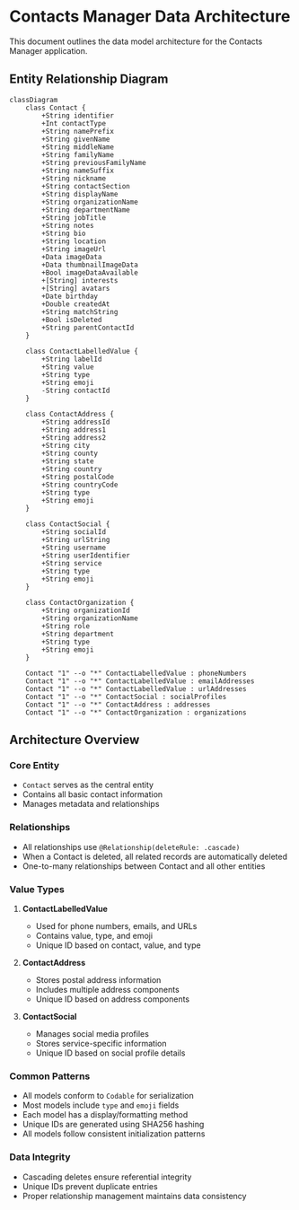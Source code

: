 # Contacts Manager Data Architecture

This document outlines the data model architecture for the Contacts Manager application.

## Entity Relationship Diagram

```mermaid
classDiagram
    class Contact {
        +String identifier
        +Int contactType
        +String namePrefix
        +String givenName
        +String middleName
        +String familyName
        +String previousFamilyName
        +String nameSuffix
        +String nickname
        +String contactSection
        +String displayName
        +String organizationName
        +String departmentName
        +String jobTitle
        +String notes
        +String bio
        +String location
        +String imageUrl
        +Data imageData
        +Data thumbnailImageData
        +Bool imageDataAvailable
        +[String] interests
        +[String] avatars
        +Date birthday
        +Double createdAt
        +String matchString
        +Bool isDeleted
        +String parentContactId
    }

    class ContactLabelledValue {
        +String labelId
        +String value
        +String type
        +String emoji
        -String contactId
    }

    class ContactAddress {
        +String addressId
        +String address1
        +String address2
        +String city
        +String county
        +String state
        +String country
        +String postalCode
        +String countryCode
        +String type
        +String emoji
    }

    class ContactSocial {
        +String socialId
        +String urlString
        +String username
        +String userIdentifier
        +String service
        +String type
        +String emoji
    }

    class ContactOrganization {
        +String organizationId
        +String organizationName
        +String role
        +String department
        +String type
        +String emoji
    }

    Contact "1" --o "*" ContactLabelledValue : phoneNumbers
    Contact "1" --o "*" ContactLabelledValue : emailAddresses
    Contact "1" --o "*" ContactLabelledValue : urlAddresses
    Contact "1" --o "*" ContactSocial : socialProfiles
    Contact "1" --o "*" ContactAddress : addresses
    Contact "1" --o "*" ContactOrganization : organizations
```

## Architecture Overview

### Core Entity
- `Contact` serves as the central entity
- Contains all basic contact information
- Manages metadata and relationships

### Relationships
- All relationships use `@Relationship(deleteRule: .cascade)`
- When a Contact is deleted, all related records are automatically deleted
- One-to-many relationships between Contact and all other entities

### Value Types
1. **ContactLabelledValue**
   - Used for phone numbers, emails, and URLs
   - Contains value, type, and emoji
   - Unique ID based on contact, value, and type

2. **ContactAddress**
   - Stores postal address information
   - Includes multiple address components
   - Unique ID based on address components

3. **ContactSocial**
   - Manages social media profiles
   - Stores service-specific information
   - Unique ID based on social profile details

### Common Patterns
- All models conform to `Codable` for serialization
- Most models include `type` and `emoji` fields
- Each model has a display/formatting method
- Unique IDs are generated using SHA256 hashing
- All models follow consistent initialization patterns

### Data Integrity
- Cascading deletes ensure referential integrity
- Unique IDs prevent duplicate entries
- Proper relationship management maintains data consistency 